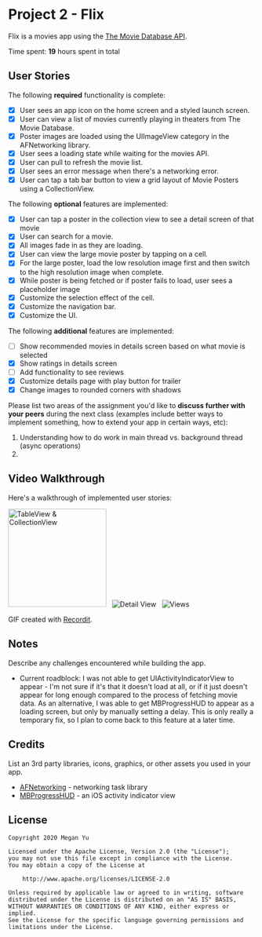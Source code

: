 # Project 2 - Flix

Flix is a movies app using the [The Movie Database API](http://docs.themoviedb.apiary.io/#).

Time spent: **19** hours spent in total

## User Stories

The following **required** functionality is complete:

- [x] User sees an app icon on the home screen and a styled launch screen.
- [x] User can view a list of movies currently playing in theaters from The Movie Database.
- [x] Poster images are loaded using the UIImageView category in the AFNetworking library.
- [x] User sees a loading state while waiting for the movies API.
- [x] User can pull to refresh the movie list.
- [x] User sees an error message when there's a networking error.
- [x] User can tap a tab bar button to view a grid layout of Movie Posters using a CollectionView.

The following **optional** features are implemented:

- [x] User can tap a poster in the collection view to see a detail screen of that movie
- [x] User can search for a movie.
- [x] All images fade in as they are loading.
- [x] User can view the large movie poster by tapping on a cell.
- [x] For the large poster, load the low resolution image first and then switch to the high resolution image when complete.
- [x] While poster is being fetched or if poster fails to load, user sees a placeholder image
- [x] Customize the selection effect of the cell.
- [x] Customize the navigation bar.
- [x] Customize the UI.

The following **additional** features are implemented:

- [ ] Show recommended movies in details screen based on what movie is selected
- [x] Show ratings in details screen
- [ ] Add functionality to see reviews
- [x] Customize details page with play button for trailer
- [x] Change images to rounded corners with shadows

Please list two areas of the assignment you'd like to **discuss further with your peers** during the next class (examples include better ways to implement something, how to extend your app in certain ways, etc):

1. Understanding how to do work in main thread vs. background thread (async operations)
2.

## Video Walkthrough

Here's a walkthrough of implemented user stories:

<img src='http://g.recordit.co/arWbOPrKwQ.gif' title='TableView & CollectionView' width='200' alt='TableView & CollectionView' /> &nbsp; <img src='http://g.recordit.co/70gnFeApNs.gif' title='Detail View' width='' alt='Detail View' /> &nbsp; <img src='http://g.recordit.co/70gnFeApNs.gif' title='Views' width='' alt='Views' />

GIF created with [Recordit](https://recordit.co/).

## Notes

Describe any challenges encountered while building the app.
- Current roadblock: I was not able to get UIActivityIndicatorView to appear - I'm not sure if it's that it doesn't load at all, or if it just doesn't appear for long enough compared to the process of fetching movie data. As an alternative, I was able to get MBProgressHUD to appear as a loading screen, but only by manually setting a delay. This is only really a temporary fix, so I plan to come back to this feature at a later time.

## Credits

List an 3rd party libraries, icons, graphics, or other assets you used in your app.

- [AFNetworking](https://github.com/AFNetworking/AFNetworking) - networking task library
- [MBProgressHUD](https://github.com/matej/MBProgressHUD) - an iOS activity indicator view

## License

    Copyright 2020 Megan Yu

    Licensed under the Apache License, Version 2.0 (the "License");
    you may not use this file except in compliance with the License.
    You may obtain a copy of the License at

        http://www.apache.org/licenses/LICENSE-2.0

    Unless required by applicable law or agreed to in writing, software
    distributed under the License is distributed on an "AS IS" BASIS,
    WITHOUT WARRANTIES OR CONDITIONS OF ANY KIND, either express or implied.
    See the License for the specific language governing permissions and
    limitations under the License.
